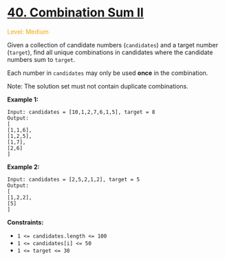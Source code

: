 # [40. Combination Sum II](https://leetcode.cn/problems/combination-sum-ii/)

<span style="color:orange">Level: Medium</span>

Given a collection of candidate numbers (`candidates`) and a target number (`target`), 
find all unique combinations in candidates where the candidate numbers sum to `target`.

Each number in `candidates` may only be used **once** in the combination.

Note: The solution set must not contain duplicate combinations.

**Example 1:**

```
Input: candidates = [10,1,2,7,6,1,5], target = 8
Output: 
[
[1,1,6],
[1,2,5],
[1,7],
[2,6]
]
```

**Example 2:**

```
Input: candidates = [2,5,2,1,2], target = 5
Output: 
[
[1,2,2],
[5]
]

```


**Constraints:**
* `1 <= candidates.length <= 100`
* `1 <= candidates[i] <= 50`
* `1 <= target <= 30`